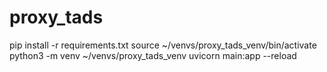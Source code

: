 # proxy_tads



pip install -r requirements.txt
source ~/venvs/proxy_tads_venv/bin/activate
python3 -m venv ~/venvs/proxy_tads_venv
uvicorn main:app --reload